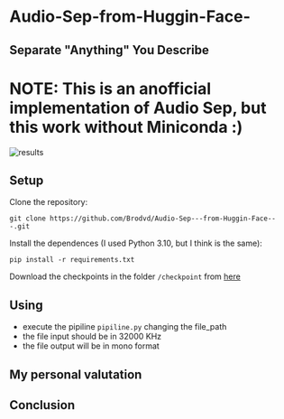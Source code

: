 # Audio-Sep-from-Huggin-Face-
## Separate "Anything" You Describe

# NOTE: This is an anofficial implementation of Audio Sep, but this work without Miniconda :)

![results](https://github.com/user-attachments/assets/b4b82f04-8cbe-4ddb-a45e-3cdcba4d74a3)

## Setup
Clone the repository:
```shell
git clone https://github.com/Brodvd/Audio-Sep---from-Huggin-Face---.git
```
Install the dependences (I used Python 3.10, but I think is the same):
```shell
pip install -r requirements.txt 
```

Download the checkpoints in the folder  `/checkpoint` from [here](https://huggingface.co/spaces/BroDvd/AudioSep/tree/main/checkpoint)
## Using
* execute the pipiline  `pipiline.py`  changing the file_path
* the file input should be in 32000 KHz
* the file output will be in mono format
## My personal valutation
## Conclusion
